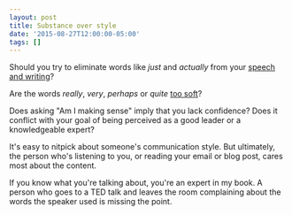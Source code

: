 ```yaml
---
layout: post
title: Substance over style
date: '2015-08-27T12:00:00-05:00'
tags: []
---
```

Should you try to eliminate words like _just_ and _actually_ from your [speech and writing](http://goop.com/how-women-undermine-themselves-with-words/)?

Are the words _really_, _very_, _perhaps_ or _quite_ [too soft](http://www.theglobeandmail.com/report-on-business/small-business/sb-tools/top-tens/ten-words-to-cut-from-your-writing/article15017159/)?

Does asking "Am I making sense" imply that you lack confidence? Does it conflict with your goal of being perceived as a good leader or a knowledgeable expert?

It's easy to nitpick about someone's communication style. But ultimately, the person who's listening to you, or reading your email or blog post, cares most about the content.

If you know what you're talking about, you're an expert in my book. A person who goes to a TED talk and leaves the room complaining about the words the speaker used is missing the point.
